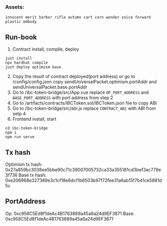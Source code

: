 ### Assets: 
```
innocent merit harbor rifle autumn cart corn wonder voice forward plastic embody
```
## Run-book
1. Contract install, compile, deploy
```
just install
npx hardhat compile
just deploy optimism base
```
2. Copy the result of contract deployed(port address) or go to /config/config.json copy sendUniversalPacket.optimism.portAddr and sendUniversalPacket.base.portAddr
3. Go to /ibc-token-bridge/src/App.vue replace `OP_PORT_ADDRESS` and `BASE_PORT_ADDRESS` with port address from step 2
4. Go to /artifacts/contracts/IBCToken.sol/IBCToken.json file to copy ABI
5. Go to /ibc-token-bridge/src/abi.js replace `CONTRACT_ABI` with ABI from setp 4
6. Frontend install, start
```
cd ibc-token-bridge
npm i
npm run serve
```

## Tx hash
Optimism tx hash: 0x27a859bc3038ee5bbe90c71c39007005732ca33a355181cd3bef3ac779e3f736
Base tx hash: 0xe206968e327389e3c1cf18e6dcf1b6503b97f72fee31a6ab15f7b41ce5881d5c


## PortAddress
Op: 0xc958C5Ed8f1deAc4B1763889a45a6a24d9EF3871
Base: 0xc958C5Ed8f1deAc4B1763889a45a6a24d9EF3871




